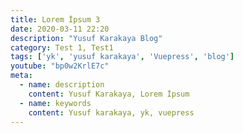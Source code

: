 ```yaml
---
title: Lorem İpsum 3
date: 2020-03-11 22:20
description: "Yusuf Karakaya Blog"
category: Test 1, Test1
tags: ['yk', 'yusuf karakaya', 'Vuepress', 'blog']
youtube: "bp0w2KrlE7c"
meta:
  - name: description
    content: Yusuf Karakaya, Lorem İpsum
  - name: keywords
    content: Yusuf karakaya, yk, vuepress
---
```

<Title/>
 


Lorem Ipsum, dizgi ve baskı endüstrisinde kullanılan mıgır metinlerdir. Lorem Ipsum, adı bilinmeyen bir matbaacının bir hurufat numune kitabı oluşturmak üzere bir yazı galerisini alarak karıştırdığı 1500'lerden beri endüstri standardı sahte metinler olarak kullanılmıştır. Beşyüz yıl boyunca varlığını sürdürmekle kalmamış, aynı zamanda pek değişmeden elektronik dizgiye de sıçramıştır. 1960'larda Lorem Ipsum pasajları da içeren Letraset yapraklarının yayınlanması ile ve yakın zamanda Aldus PageMaker gibi Lorem Ipsum sürümleri içeren masaüstü yayıncılık yazılımları ile popüler olmuştur.

#### Liste:
- [YkYazılım](https://ykyazilim.net)
- [YusufKarakaya.com.tr](https://yusufkarakaya.com.tr)

***

 <Youtube/>

 <Yk/>
